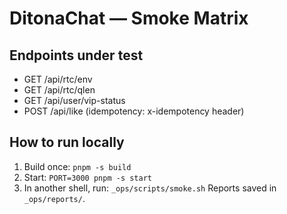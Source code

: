 # DitonaChat — Smoke Matrix

## Endpoints under test
- GET /api/rtc/env
- GET /api/rtc/qlen
- GET /api/user/vip-status
- POST /api/like  (idempotency: x-idempotency header)

## How to run locally
1) Build once: `pnpm -s build`
2) Start: `PORT=3000 pnpm -s start`
3) In another shell, run: `_ops/scripts/smoke.sh`
Reports saved in `_ops/reports/`.
